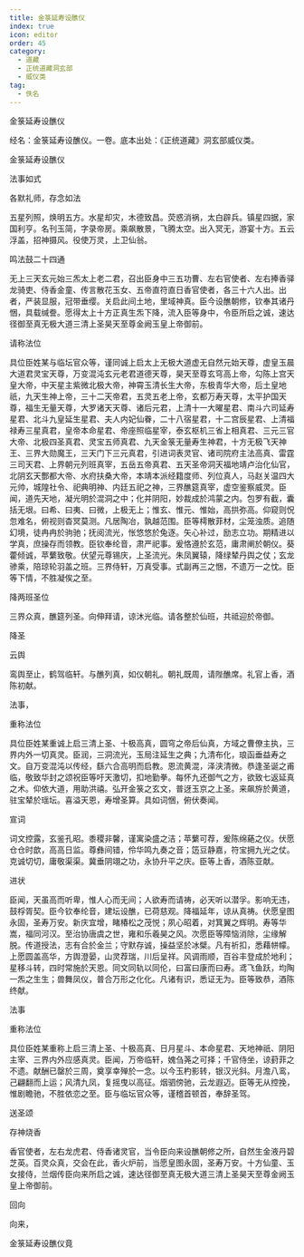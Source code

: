 ```yaml
---
title: 金箓延寿设醮仪
index: true
icon: editor
order: 45
category:
  - 道藏
  - 正统道藏洞玄部
  - 威仪类
tag:
  - 佚名
---
```


金箓延寿设醮仪  

经名：金箓延寿设醮仪。一卷。底本出处：《正统道藏》洞玄部威仪类。  

金箓延寿设醮仪  

法事如式  

各默礼师，存念如法  

五星列照，焕明五方。水星却灾，木德致昌。荧惑消祸，太白辟兵。镇星四据，家国利亨。名刊玉简，字录帝房。乘飙散景，飞腾太空。出入冥无，游宴十方。五云浮盖，招神摄风。役使万灵，上卫仙翁。  

鸣法鼓二十四通  

无上三天玄元始三炁太上老二君，召出臣身中三五功曹、左右官使者、左右捧香驿龙骑吏、侍香金童、传言散花玉女、五帝直符直日香官使者，各三十六人出。出者，严装显服，冠带垂缨。关启此间土地，里域神真。臣今设醮朝修，钦奉其诸丹悃，具载缄誊。愿得太上十方正真生炁下降，流入臣等身中，令臣所启之诚，速达径御至真无极大道三清上圣昊天至尊金阙玉皇上帝御前。  

请称法位  

具位臣姓某与临坛官众等，谨同诚上启太上无极大道虚无自然元始天尊，虚皇玉晨大道君灵宝天尊，万变混沌玄元老君道德天尊，昊天至尊玄穹高上帝，勾陈上宫天皇大帝，中天星主紫微北极大帝，神霄玉清长生大帝，东极青华大帝，后土皇地祇，九天生神上帝，三十二天帝君，五灵五老上帝，玄都万寿天尊，太平护国天尊，福生无量天尊，大罗诸天天尊、诸后元君，上清十一大曜星君、南斗六司延寿星君、北斗九皇延生星君、夫人内妃仙眷，二十八宿星君，十二宫辰星君、上清福禄寿三星真君，皇帝本命星君、帝座照临星宰，泰玄枢机三省上相真君、三元三官大帝、北极四圣真君、灵宝五师真君、九天金箓无量寿生神君，十方无极飞天神王、三界大勋魔王，三天门下三元真君，引进词表灵官、诸司院府主法高真、雷霆三司天君、上界朝元列班真宰，五岳五帝真君、五天圣帝洞天福地靖卢治化仙官，北阴玄天酆都大帝、水府扶桑大帝，本靖本派经籍度师、列位真人，马赵关温四大元帅，城隍社令、祀典明神、内廷五祀之神，三界醮筵真宰，虚空鉴察威灵。臣闻，道先天地，凝光明於混洞之中；化并阴阳，妙裁成於鸿蒙之内。包罗有截，囊括无垠。曰希、曰夷、曰微，上极无上；惟玄、惟元、惟始，高拱弥高。仰窥则怳忽难名，俯视则杳冥莫测。凡居陶冶，孰越范围。臣等樗散菲材，尘笼浊质。追随幻境，徒冉冉於驹驰；抚阅流光，怅悠悠於兔逐。矢心补过，励志立功。期精进以学真，庶操存而领教。臣钦奉纶音，肃严祀事。爰恪遵於玄范，庸肃阐於朝仪。葵藿倾诚，苹蘩致敬。伏望元尊锡庆，上圣流光。朱凤翼辕，降绿辇丹舆之仗；玄龙骖乘，陪琼轮羽盖之班。三界侍轩，万真受事。式副再三之悃，不遗万一之忱。臣等下情，不胜凝俟之至。  

降两班圣位  

三界众真，醮筵列圣。向伸拜请，谅沐光临。请各整於仙班，共祗迎於帝御。  

降圣  

云舆  

鸾舆至止，鹤驾临轩。与醮列真，如仪朝礼。朝礼既周，请陛醮席。礼官上香，酒陈初献。  

法事，  

重称法位  

具位臣姓某重诚上启三清上圣、十极高真，圆穹之帝后仙真，方域之曹僚主执，三界内外一切真灵。臣润，三洞流光，玉局注延生之典；九清布化，琅函垂益寿之文。自万变混沌以传经，繇六合高明而启教。恩流黄混，泽浃清微。恭逢圣诞之甫临，敬致华封之颂祝臣等吁天激切，扣地勤拳。每怀九还御气之方，欲致七返延真之术。仰依大道，用助洪禧。弘开金箓之玄文，普迓玉京之上圣。来飙斿於黄道，驻宝辇於瑶坛。喜溢天恩，寿增圣算。具如词悃，俯伏奏闻。  

宣词  

词文控露，玄鉴孔昭。黍稷非馨，谨寓染盛之洁；苹蘩可荐，爰陈绵蕝之仪。伏愿仓仓时歆，高高日监。尊彝间错，伶华鸣九奏之音；笾豆静嘉，符宝拥九光之仗。克诚切切，庸敬渠渠。冀垂阴翊之功，永协升平之庆。臣等上香，酒陈亚献。  

进状  

臣闻，天虽高而听卑，惟人心而无间；人欲寿而请祷，必天听以潜孚。影响无违，鼓桴胥契。臣今钦奉纶音，建坛设醮，已荷慈观。降福延年，谅从真祷。伏愿皇图永固，圣寿万安。新庆宜增，睹椿松之茂悦；夙心昭着，对箕翼之辉明。寿等华嵩，福同河汉。至治协唐虞之世，雍和乐羲昊之风。次愿臣等障恼消除，尘缘解脱。传道授法，志有合於金兰；守默存诚，操益坚於冰檗。凡有祈扣，悉藉帡幪。上愿圆盖高华，方舆澄晏，山灵荐瑞，川后呈祥。风调雨顺，百谷丰登成於地利；星移斗转，四时常施於天恩。同文同轨以同伦，曰富曰康而曰寿。鸢飞鱼跃，均陶一炁之生生；兽舞凤仪，普合万形之化化。凡诸有识，悉证无为。臣等致恭，酒陈终献。  

法事  

重称法位  

具位臣姓某重称上启三清上圣、十极高真、日月星斗、本命星君、天地神祇、阴阳主宰、三界内外应感真灵。臣闻，万帝临轩，媿刍荛之可择；千官侍坐，谅葑菲之不遗。献酬已罄於三周，奠享幸殚於一念。以今玉杓影转，银汉光斜。月澹八鸾，己翩翻而上运；风清九凤，复摇曳以高征。烟驷傍驰，云龙遐迈。臣等无从控挽，惟剧瞻驰，不胜依恋之至。臣与临坛官众等，谨稽首顿首，奉辞圣驾。  

送圣颂  

存神烧香  

香官使者，左右龙虎君、侍香诸灵官，当令臣向来设醮朝修之所，自然生金液丹碧芝英。百灵众真，交会在此，香火炉前，当愿皇图永固，圣寿万安。十方仙童、玉女接侍，兰烟传臣向来所启之诚，速达径御至真无极大道三清上圣昊天至尊金阙玉皇上帝御前。  

回向  

向来，  

金箓延寿设醮仪竟  
